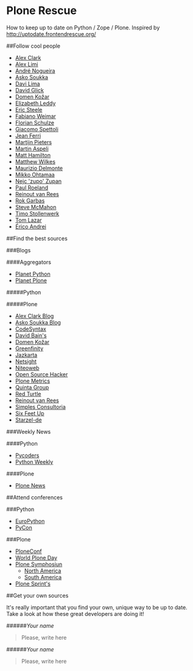 Plone Rescue
============

How to keep up to date on Python / Zope / Plone.
Inspired by http://uptodate.frontendrescue.org/


##Follow cool people
* [Alex Clark](https://twitter.com/aclark4life)
* [Alex Limi](https://twitter.com/limi)
* [André Nogueira](https://twitter.com/agnogueira)
* [Asko Soukka](https://twitter.com/datakurre)
* [Davi Lima](https://twitter.com/davilima6)
* [David Glick](https://twitter.com/davisagli)
* [Domen Kožar](https://twitter.com/iElectric)
* [Elizabeth Leddy](https://twitter.com/eleddy)
* [Eric Steele](https://twitter.com/esteele)
* [Fabiano Weimar](https://twitter.com/xiru)
* [Florian Schulze](https://twitter.com/fschulze)
* [Giacomo Spettoli](https://twitter.com/giacomospettoli)
* [Jean Ferri](https://twitter.com/JeanFerri)
* [Martijn Pieters](https://twitter.com/zopatista)
* [Martin Aspeli](https://twitter.com/optilude)
* [Matt Hamilton](https://twitter.com/HammerToe)
* [Matthew Wilkes](https://twitter.com/matthewwilkes)
* [Maurizio Delmonte](https://twitter.com/miziodel)
* [Mikko Ohtamaa](https://twitter.com/moo9000)
* [Nejc 'zupo' Zupan](https://twitter.com/nzupan)
* [Paul Roeland](https://twitter.com/polyester)
* [Reinout van Rees](https://twitter.com/reinoutvanrees)
* [Rok Garbas](https://twitter.com/garbas)
* [Steve McMahon](https://twitter.com/shmcmahon)
* [Timo Stollenwerk](https://twitter.com/timostollenwerk)
* [Tom Lazar](https://twitter.com/tomlazar)
* [Érico Andrei](https://twitter.com/ericof)


##Find the best sources

###Blogs

####Aggregators
* [Planet Python](http://planet.python.org/)
* [Planet Plone](http://planet.plone.org/)

#####Python


#####Plone
* [Alex Clark Blog](http://blog.aclark.net/)
* [Asko Soukka Blog](http://datakurre.pandala.org/)
* [CodeSyntax](http://www.codesyntax.com/en/blog)
* [David Bain's](http://blog.dbain.com/)
* [Domen Kožar](https://www.domenkozar.com/)
* [Greenfinity](http://greenfinity.hu/en/blog/)
* [Jazkarta](http://blog.jazkarta.com/)
* [Netsight](http://www.netsight.co.uk/blog)
* [Niteoweb](http://www.niteoweb.com/blog)
* [Open Source Hacker](http://opensourcehacker.com/)
* [Plone Metrics](http://plonemetrics.blogspot.com.br/)
* [Quinta Group](http://talk.quintagroup.com/blogs/quintagroup)
* [Red Turtle](http://blog.redturtle.it/)
* [Reinout van Rees](http://reinout.vanrees.org/weblog/)
* [Simples Consultoria](http://www.simplesconsultoria.com.br/blog)
* [Six Feet Up](http://www.sixfeetup.com/blog/)
* [Starzel-de](http://www.starzel.de/blog/)

###Weekly News

####Python
* [Pycoders](http://www.pycoders.com/)
* [Python Weekly](http://www.pythonweekly.com/)

####Plone
* [Plone News](https://plone.org/news/newslisting)


##Attend conferences

###Python
* [EuroPython](https://twitter.com/europython)
* [PyCon](https://twitter.com/pycon)

###Plone
* [PloneConf](https://twitter.com/ploneconf)
* [World Plone Day](https://twitter.com/worldploneday)
* [Plone Symphosiun](http://plone.org/events/regional)
    * [North America](https://twitter.com/PloneSymp)
    * [South America](https://twitter.com/plonesymposium)
* [Plone Sprint's](https://plone.org/events/sprints/all_sprints)


##Get your own sources

It's really important that you find your own, unique way to be up to date. Take a look at how these great developers are doing it!


######<cite>Your name</cite>
> Please, write here


######<cite>Your name</cite>
> Please, write here
